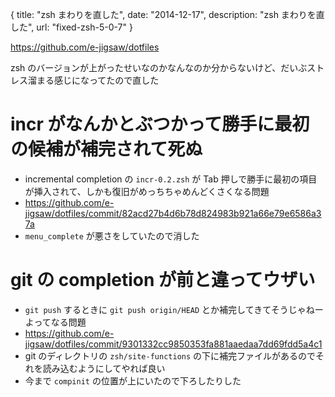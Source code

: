 {
  title: "zsh まわりを直した",
  date: "2014-12-17",
  description: "zsh まわりを直した",
  url: "fixed-zsh-5-0-7"
}

https://github.com/e-jigsaw/dotfiles

zsh のバージョンが上がったせいなのかなんなのか分からないけど、だいぶストレス溜まる感じになってたので直した

# incr がなんかとぶつかって勝手に最初の候補が補完されて死ぬ

* incremental completion の `incr-0.2.zsh` が Tab 押しで勝手に最初の項目が挿入されて、しかも復旧がめっちちゃめんどくさくなる問題
* https://github.com/e-jigsaw/dotfiles/commit/82acd27b4d6b78d824983b921a66e79e6586a37a
* `menu_complete` が悪さをしていたので消した

# git の completion が前と違ってウザい

* `git push` するときに `git push origin/HEAD` とか補完してきてそうじゃねーよってなる問題
* https://github.com/e-jigsaw/dotfiles/commit/9301332cc9850353fa881aaedaa7dd69fdd5a4c1
* git のディレクトリの `zsh/site-functions` の下に補完ファイルがあるのでそれを読み込むようにしてやれば良い
* 今まで `compinit` の位置が上にいたので下ろしたりした
